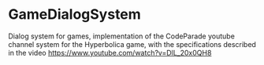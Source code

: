 # GameDialogSystem
 Dialog system for games, implementation of the CodeParade youtube channel system for the Hyperbolica game, with the specifications described in the video https://www.youtube.com/watch?v=DlL_20x0QH8
